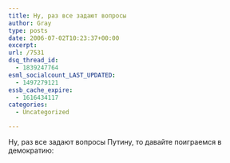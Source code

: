 ```yaml
---
title: Ну, раз все задают вопросы
author: Gray
type: posts
date: 2006-07-02T10:23:37+00:00
excerpt:
url: /7531
dsq_thread_id:
  - 1839247764
esml_socialcount_LAST_UPDATED:
  - 1497279121
essb_cache_expire:
  - 1616434117
categories:
  - Uncategorized

---
```








Ну, раз все задают вопросы Путину, то давайте поиграемся в демократию:</p>